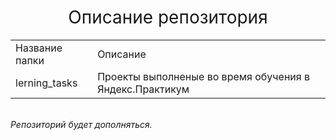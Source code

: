 <h1 style="font-weight:normal" align="center">
  &nbsp;Описание репозитория&nbsp;
</h1>

<table whidt=100% valign=top>
  <tr>
    <td whidt=35%>Название папки</td>
    <td>Описание</td>
  </tr>
  <tr>
    <td>lerning_tasks</td>
    <td>Проекты выполненые во время обучения в Яндекс.Практикум</td>
  </tr>
</table>

<br>
<i>Репозиторий будет дополняться.</i>
